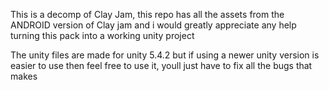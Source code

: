 This is a decomp of Clay Jam, this repo has all the assets from the ANDROID version of Clay jam and i would greatly appreciate any help turning this pack into a working unity project

The unity files are made for unity 5.4.2 but if using a newer unity version is easier to use then feel free to use it, youll just have to fix all the bugs that makes
